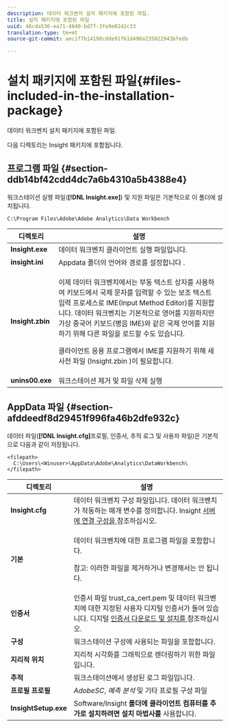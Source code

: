 ```yaml
---
description: 데이터 워크벤치 설치 패키지에 포함된 파일.
title: 설치 패키지에 포함된 파일
uuid: 46cda536-ea71-4840-bd7f-3fe9e0242c33
translation-type: tm+mt
source-git-commit: aec1f7b14198cdde91f61d490a235022943bfedb

---
```



# 설치 패키지에 포함된 파일{#files-included-in-the-installation-package}

데이터 워크벤치 설치 패키지에 포함된 파일.

다음 디렉토리는 Insight 패키지에 포함됩니다.

## 프로그램 파일 {#section-ddb14bf42cdd4dc7a6b4310a5b4388e4}

워크스테이션 실행 파일(**[!DNL Insight.exe]**) 및 지원 파일은 기본적으로 이 폴더에 설치됩니다.

```
C:\Program Files\Adobe\Adobe Analytics\Data Workbench
```

<table id="table_56BAC85184A04E7680FBB4B36DE73285"> 
 <thead> 
  <tr> 
   <th colname="col1" class="entry"> 디렉토리 </th> 
   <th colname="col2" class="entry"> 설명 </th> 
  </tr> 
 </thead>
 <tbody> 
  <tr> 
   <td colname="col1"> <b> Insight.exe <span class="filepath"> </span></b> </td> 
   <td colname="col2"> 데이터 워크벤치 클라이언트 실행 파일입니다. </td> 
  </tr> 
  <tr> 
   <td colname="col1"> <b> <span class="filepath"> insight.ini </span></b> </td> 
   <td colname="col2"> Appdata 폴더의 언어와 경로를 <span class="filepath"> 설정합니다 </span> . </td> 
  </tr> 
  <tr> 
   <td colname="col1"> <b> Insight.zbin <span class="filepath"></span></b> </td> 
   <td colname="col2"> <p>이제 데이터 워크벤치에서는 부동 텍스트 상자를 사용하여 키보드에서 국제 문자를 입력할 수 있는 보조 텍스트 입력 프로세스로 IME(Input Method Editor)를 지원합니다. 데이터 워크벤치는 기본적으로 영어를 지원하지만 가상 중국어 키보드(병음 IME)와 같은 국제 언어를 지원하기 위해 다른 파일을 로드할 수도 있습니다. </p> <p>클라이언트 응용 프로그램에서 IME를 지원하기 위해 새 사전 파일 <span class="filepath"> (Insight.zbin </span>)이 필요합니다. </p> </td> 
  </tr> 
  <tr> 
   <td colname="col1"> <b> <span class="filepath"> unins00.exe </span></b> </td> 
   <td colname="col2"> 워크스테이션 제거 및 파일 삭제 실행 </td> 
  </tr> 
 </tbody> 
</table>

## AppData 파일 {#section-afddeedf8d29451f996fa46b2dfe932c}

데이터 파일(**[!DNL Insight.cfg]**&#x200B;프로필, 인증서, 추적 로그 및 사용자 파일)은 기본적으로 다음과 같이 저장됩니다.

```
<filepath>
  C:\Users\<Winuser>\AppData\Adobe\Analytics\DataWorkbench\ 
</filepath>
```

<table id="table_DBA4DBB54C57409C8EC116C686A08560"> 
 <thead> 
  <tr> 
   <th colname="col1" class="entry"> 디렉토리 </th> 
   <th colname="col2" class="entry"> 설명 </th> 
  </tr> 
 </thead>
 <tbody> 
  <tr> 
   <td colname="col1"> <b> Insight.cfg <span class="filepath"></span></b> </td> 
   <td colname="col2"> 데이터 워크벤치 구성 파일입니다. 데이터 워크벤치가 작동하는 매개 변수를 정의합니다. Insight <a href="../../../home/c-install-insight/install-setup/c-conn-isvr.md#concept-9f47b2cd7c12492693a2cf810cfc1d9e"> 서버에 연결 구성을 </a>참조하십시오. </td> 
  </tr> 
  <tr> 
   <td colname="col1"> <b> <span class="filepath"> 기본 </span></b> </td> 
   <td colname="col2"> <p>데이터 워크벤치에 대한 프로그램 파일을 포함합니다. </p> <p> <p>참고: 이러한 파일을 제거하거나 변경해서는 안 됩니다. </p> </p> </td> 
  </tr> 
  <tr> 
   <td colname="col1"> <b> 인증서 <span class="filepath"></span></b> </td> 
   <td colname="col2"> 인증서 파일 <span class="filepath"> trust_ca_cert.pem </span>및 데이터 워크벤치에 대한 지정된 사용자 디지털 인증서가 들어 있습니다. 디지털 <a href="../../../home/c-install-insight/install-setup/c-dgtl-crtf.md#concept-4c6a900074d4464fb6ec7862f7e54f10"> 인증서 다운로드 및 설치를 </a>참조하십시오. </td> 
  </tr> 
  <tr> 
   <td colname="col1"> <b> <span class="filepath"> 구성 </span> </b> </td> 
   <td colname="col2"> 워크스테이션 구성에 사용되는 파일을 포함합니다. </td> 
  </tr> 
  <tr> 
   <td colname="col1"> <b> 지리적 <span class="filepath"> 위치 </span></b> </td> 
   <td colname="col2"> 지리적 시각화를 그래픽으로 렌더링하기 위한 파일입니다. </td> 
  </tr> 
  <tr> 
   <td colname="col1"> <b> 추적 <span class="filepath"></span></b> </td> 
   <td colname="col2"> 워크스테이션에서 생성된 로그 파일입니다. </td> 
  </tr> 
  <tr> 
   <td colname="col1"> <b> 프로필 <span class="filepath"> 프로필 </span></b> </td> 
   <td colname="col2"> <i>AdobeSC</i>, <i>예측 분석</i> 및 기타 프로필 구성 파일 </td> 
  </tr> 
  <tr> 
   <td colname="col1"> <b> InsightSetup.exe <span class="filepath"></span></b> </td> 
   <td colname="col2"> Software/Insight <b> 폴더에 클라이언트 컴퓨터를 추가로 설치하려면 설치 마법사를 <span class="filepath"> </span></b> 사용합니다. </td> 
  </tr> 
 </tbody> 
</table>

